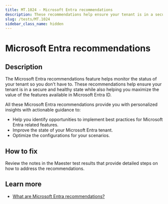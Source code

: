 ```yaml
---
title: MT.1024 - Microsoft Entra recommendations
description: These recommendations help ensure your tenant is in a secure and healthy state
slug: /tests/MT.1024
sidebar_class_name: hidden
---
```


# Microsoft Entra recommendations

## Description

The Microsoft Entra recommendations feature helps monitor the status of your tenant so you don't have to. These recommendations help ensure your tenant is in a secure and healthy state while also helping you maximize the value of the features available in Microsoft Entra ID.

All these Microsoft Entra recommendations provide you with personalized insights with actionable guidance to:

- Help you identify opportunities to implement best practices for Microsoft Entra related features.
- Improve the state of your Microsoft Entra tenant.
- Optimize the configurations for your scenarios.

## How to fix

Review the notes in the Maester test results that provide detailed steps on how to address the recommendations.

## Learn more

- [What are Microsoft Entra recommendations?](https://learn.microsoft.com/en-us/entra/identity/monitoring-health/overview-recommendations)
